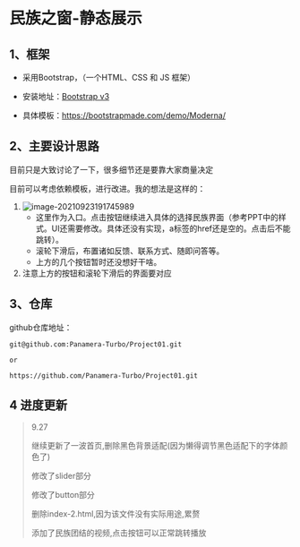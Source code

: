 # 民族之窗-静态展示

## 1、框架

- 采用Bootstrap，（一个HTML、CSS 和 JS 框架）

- 安装地址：[Bootstrap v3 ](https://v3.bootcss.com/)

- 具体模板：https://bootstrapmade.com/demo/Moderna/

  

## 2、主要设计思路

目前只是大致讨论了一下，很多细节还是要靠大家商量决定

目前可以考虑依赖模板，进行改进。我的想法是这样的：

1. ![image-20210923191745989](/home/ethan/桌面/Project01/this.md_pic/image-20210923191745989.png)
   - 这里作为入口。点击按钮继续进入具体的选择民族界面（参考PPT中的样式。UI还需要修改。具体还没有实现，a标签的href还是空的。点击后不能跳转）。
   - 滚轮下滑后，布置诸如反馈、联系方式、随即问答等。
   - 上方的几个按钮暂时还没想好干啥。
2. 注意上方的按钮和滚轮下滑后的界面要对应

## 3、仓库

github仓库地址：

```
git@github.com:Panamera-Turbo/Project01.git

or

https://github.com/Panamera-Turbo/Project01.git
```





## 4 进度更新

> 9.27
>
> 继续更新了一波首页,删除黑色背景适配(因为懒得调节黑色适配下的字体颜色了)
>
> 修改了slider部分
>
> 修改了button部分
>
>  删除index-2.html,因为该文件没有实际用途,累赘
>
> 添加了民族团结的视频,点击按钮可以正常跳转播放
